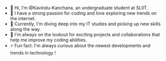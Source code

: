 - 👋 Hi, I’m @Kavindu-Kanchana, an undergraduate student at SLIIT.
- 👀 I have a strong passion for coding and love exploring new trends on the internet.
- 🌱 Currently, I'm diving deep into my IT studies and picking up new skills along the way.
- 💞️ I'm always on the lookout for exciting projects and collaborations that help me improve my coding abilities.
- ⚡ Fun fact: I'm always curious about the newest developments and trends in technology !

